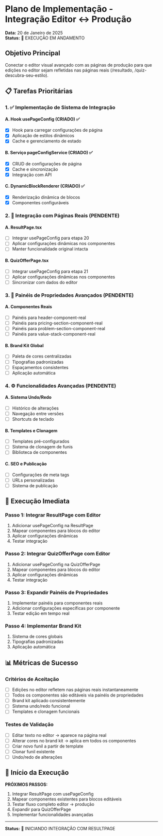 # Plano de Implementação - Integração Editor ↔ Produção

**Data:** 20 de Janeiro de 2025  
**Status:** 🚀 EXECUÇÃO EM ANDAMENTO

## Objetivo Principal
Conectar o editor visual avançado com as páginas de produção para que edições no editor sejam refletidas nas páginas reais (/resultado, /quiz-descubra-seu-estilo).

## 📋 Tarefas Prioritárias

### 1. ✅ Implementação de Sistema de Integração

#### A. Hook usePageConfig (CRIADO) ✅
- [x] Hook para carregar configurações de página
- [x] Aplicação de estilos dinâmicos
- [x] Cache e gerenciamento de estado

#### B. Serviço pageConfigService (CRIADO) ✅
- [x] CRUD de configurações de página
- [x] Cache e sincronização
- [x] Integração com API

#### C. DynamicBlockRenderer (CRIADO) ✅
- [x] Renderização dinâmica de blocos
- [x] Componentes configuráveis

### 2. 🔄 Integração com Páginas Reais (PENDENTE)

#### A. ResultPage.tsx
- [ ] Integrar usePageConfig para etapa 20
- [ ] Aplicar configurações dinâmicas nos componentes
- [ ] Manter funcionalidade original intacta

#### B. QuizOfferPage.tsx  
- [ ] Integrar usePageConfig para etapa 21
- [ ] Aplicar configurações dinâmicas nos componentes
- [ ] Sincronizar com dados do editor

### 3. 🎨 Painéis de Propriedades Avançados (PENDENTE)

#### A. Componentes Reais
- [ ] Painéis para header-component-real
- [ ] Painéis para pricing-section-component-real
- [ ] Painéis para problem-section-component-real
- [ ] Painéis para value-stack-component-real

#### B. Brand Kit Global
- [ ] Paleta de cores centralizadas
- [ ] Tipografias padronizadas
- [ ] Espaçamentos consistentes
- [ ] Aplicação automática

### 4. ⚙️ Funcionalidades Avançadas (PENDENTE)

#### A. Sistema Undo/Redo
- [ ] Histórico de alterações
- [ ] Navegação entre versões
- [ ] Shortcuts de teclado

#### B. Templates e Clonagem
- [ ] Templates pré-configurados
- [ ] Sistema de clonagem de funis
- [ ] Biblioteca de componentes

#### C. SEO e Publicação
- [ ] Configurações de meta tags
- [ ] URLs personalizadas
- [ ] Sistema de publicação

## 🎯 Execução Imediata

### Passo 1: Integrar ResultPage com Editor
1. Adicionar usePageConfig na ResultPage
2. Mapear componentes para blocos do editor
3. Aplicar configurações dinâmicas
4. Testar integração

### Passo 2: Integrar QuizOfferPage com Editor
1. Adicionar usePageConfig na QuizOfferPage
2. Mapear componentes para blocos do editor
3. Aplicar configurações dinâmicas
4. Testar integração

### Passo 3: Expandir Painéis de Propriedades
1. Implementar painéis para componentes reais
2. Adicionar configurações específicas por componente
3. Testar edição em tempo real

### Passo 4: Implementar Brand Kit
1. Sistema de cores globais
2. Tipografias padronizadas
3. Aplicação automática

## 📊 Métricas de Sucesso

### Critérios de Aceitação
- [ ] Edições no editor refletem nas páginas reais instantaneamente
- [ ] Todos os componentes são editáveis via painéis de propriedades
- [ ] Brand kit aplicado consistentemente
- [ ] Sistema undo/redo funcional
- [ ] Templates e clonagem funcionais

### Testes de Validação
- [ ] Editar texto no editor → aparece na página real
- [ ] Alterar cores no brand kit → aplica em todos os componentes
- [ ] Criar novo funil a partir de template
- [ ] Clonar funil existente
- [ ] Undo/redo de alterações

## 🚀 Início da Execução

**PRÓXIMOS PASSOS:**
1. Integrar ResultPage com usePageConfig
2. Mapear componentes existentes para blocos editáveis
3. Testar fluxo completo editor → produção
4. Expandir para QuizOfferPage
5. Implementar funcionalidades avançadas

---

**Status:** 🔄 INICIANDO INTEGRAÇÃO COM RESULTPAGE
